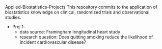 Applied-Biostatistics-Projects
This repository commits to the application of biostatistics knowledge on clinical, randomized trials and observational studies.

- Proj 1:
  - data source: Framingham longitudinal heart study
  - research question: Does quitting smoking reduce the likelihood of incident cardiovascular disease?
